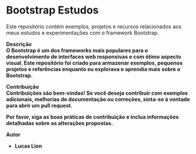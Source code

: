 # Bootstrap Estudos
Este repositório contém exemplos, projetos e recursos relacionados aos meus estudos e experimentações com o framework Bootstrap.

<strong>Descrição<strong> <br>
O Bootstrap é um dos frameworks mais populares para o desenvolvimento de interfaces web responsivas e com ótimo aspecto visual. Este repositório foi criado para armazenar exemplos, pequenos projetos e referências enquanto eu explorava e aprendia mais sobre o Bootstrap. <br>

<strong>Contribuição</strong> <br>
Contribuições são bem-vindas! Se você deseja contribuir com exemplos adicionais, melhorias de documentação ou correções, sinta-se à vontade para abrir um pull request. <br>

Por favor, siga as boas práticas de contribuição e inclua informações detalhadas sobre as alterações propostas. <br>

Autor <br>
- Lucas Lion
